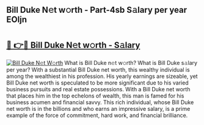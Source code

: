 ## Bill Duke N𝚎t w𝚘rth - Part-4sb S𝚊lary per year EOIjn

# <h2><a href="http://gc2twz.nevu.top/?p=Bill+Duke">🔗 👉🔴 Bill Duke N𝚎t w𝚘rth - S𝚊lary</a></h2>

[![Bill Duke N𝚎t W𝚘rth](https://i.imgur.com/Oavwk0R.jpeg)](http://gc2twz.nevu.top/?p=Bill+Duke)
What is Bill Duke n𝚎t w𝚘rth? What is Bill Duke s𝚊lary per year?
With a substantial Bill Duke net worth, this wealthy individual is among the wealthiest in his profession. His yearly earnings are sizeable, yet Bill Duke net worth is speculated to be more significant due to his varied business pursuits and real estate possessions. With a Bill Duke net worth that places him in the top echelons of wealth, this man is famed for his business acumen and financial savvy. This rich individual, whose Bill Duke net worth is in the billions and who earns an impressive salary, is a prime example of the force of commitment, hard work, and financial brilliance.

